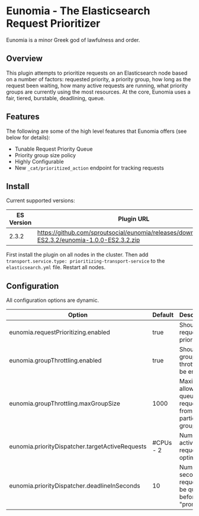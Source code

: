 # Eunomia - The Elasticsearch Request Prioritizer

Eunomia is a minor Greek god of lawfulness and order. 

## Overview 

This plugin attempts to prioritize requests on an Elasticsearch node based on a number of factors: requested priority,
a priority group, how long as the request been waiting, how many active requests are running, what priority groups are
currently using the most resources. At the core, Eunomia uses a fair, tiered, burstable, deadlining, queue. 

## Features

The following are some of the high level features that Eunomia offers (see below for details):

* Tunable Request Priority Queue 
* Priority group size policy
* Highly Configurable
* New `_cat/prioritized_action` endpoint for tracking requests

## Install

Current supported versions:

| ES Version   | Plugin URL                                                                                     |
| ------------ | -----------------------------------------------------------------------------------------------|
| 2.3.2        | https://github.com/sproutsocial/eunomia/releases/download/v1.0.0-ES2.3.2/eunomia-1.0.0-ES2.3.2.zip

First install the plugin on all nodes in the cluster. Then add `transport.service.type: prioritizing-transport-service`
to the `elasticsearch.yml` file. Restart all nodes. 

## Configuration

All configuration options are dynamic. 

| Option                                          | Default   | Description                                                      
| ----------------------------------------------- | --------- | ---------------------------------------------------------------  
| eunomia.requestPrioritizing.enabled             | true      | Should requests be prioritized                                   
| eunomia.groupThrottling.enabled                 | true      | Should group throttling be enabled                               
| eunomia.groupThrottling.maxGroupSize            | 1000      | Maximum allowed queued requests from a particular group          
| eunomia.priorityDispatcher.targetActiveRequests | #CPUs - 2 | Number of active requests to optimize for                        
| eunomia.priorityDispatcher.deadlineInSeconds    | 10        | Number of seconds a request can be queued before it is "promoted"


